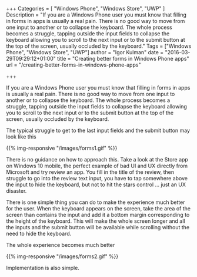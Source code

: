+++
Categories = [ "Windows Phone", "Windows Store", "UWP" ]
Description = "If you are a Windows Phone user you must know that filling in forms in apps is usually a real pain. There is no good way to move from one input to another or to collapse the keyboard. The whole process becomes a struggle, tapping outside the input fields to collapse the keyboard allowing you to scroll to the next input or to the submit button at the top of the screen, usually occluded by the keyboard."
Tags = ["Windows Phone", "Windows Store", "UWP"]
author = "Igor Kulman"
date = "2016-03-29T09:29:12+01:00"
title = "Creating better forms in Windows Phone apps"
url = "/creating-better-forms-in-windows-phone-apps"

+++

If you are a Windows Phone user you must know that filling in forms in apps is usually a real pain. There is no good way to move from one input to another or to collapse the keyboard. The whole process becomes a struggle, tapping outside the input fields to collapse the keyboard allowing you to scroll to the next input or to the submit button at the top of the screen, usually occluded by the keyboard.

The typical struggle to get to the last input fields and the submit button may look like this

{{% img-responsive "/images/forms1.gif" %}}

There is no guidance on how to approach this. Take a look at the Store app on Windows 10 mobile, the perfect example of bad UI and UX directly from Microsoft and try review an app. You fill in the title of the review, then struggle to go into the review text input, you have to tap somewhere above the input to hide the keyboard, but not to hit the stars control ... just an UX disaster. 

<!--more-->

There is one simple thing you can do to make the experience much better for the user. When the keyboard appears on the screen, take the area of the screen than contains the input and add it a bottom margin corresponding to the height of the keyboard. This will make the whole screen longer and all the inputs and the submit button will be available while scrolling without the need to hide the keyboard.

The whole experience becomes much better

{{% img-responsive "/images/forms2.gif" %}}

Implementation is also simple.

<script src="https://gist.github.com/igorkulman/250de623e9213bc3bf90.js"></script>